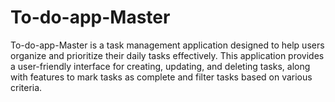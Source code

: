 # To-do-app-Master
To-do-app-Master is a task management application designed to help users organize and prioritize their daily tasks effectively. 
This application provides a user-friendly interface for creating, updating, and deleting tasks, along with features to mark tasks as complete and filter tasks based on various criteria.
